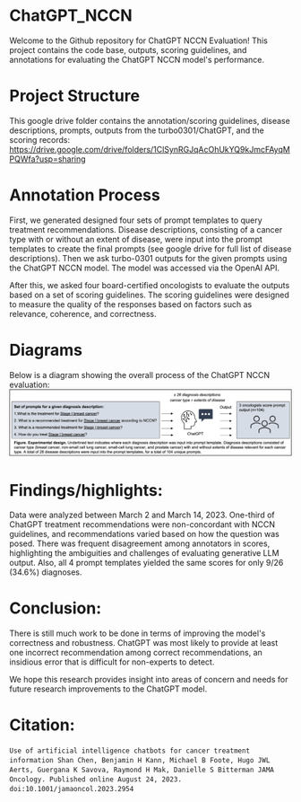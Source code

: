 # ChatGPT_NCCN
Welcome to the Github repository for ChatGPT NCCN Evaluation! This project contains the code base, outputs, scoring guidelines, and annotations for evaluating the ChatGPT NCCN model's performance.

# Project Structure

This google drive folder contains the annotation/scoring guidelines, disease descriptions, prompts, outputs from the turbo0301/ChatGPT, and the scoring records:
https://drive.google.com/drive/folders/1ClSynRGJqAcOhUkYQ9kJmcFAyqMPQWfa?usp=sharing

# Annotation Process

First, we generated designed four sets of prompt templates to query treatment recommendations. Disease descriptions, consisting of a cancer type with or without an extent of disease, were input into the prompt templates to create the final prompts (see google drive for full list of disease descriptions). Then we ask turbo-0301 outputs for the given prompts using the ChatGPT NCCN model. The model was accessed via the OpenAI API. 

After this, we asked four board-certified oncologists to evaluate the outputs based on a set of scoring guidelines. The scoring guidelines were designed to measure the quality of the responses based on factors such as relevance, coherence, and correctness.

# Diagrams

Below is a diagram showing the overall process of the ChatGPT NCCN evaluation:
![ChatGPT NCCN Evaluation Diagram](diagram.png)


# Findings/highlights:

Data were analyzed between March 2 and March 14, 2023. One-third of ChatGPT treatment recommendations were non-concordant with NCCN guidelines, and recommendations varied based on how the question was posed. There was frequent disagreement among annotators in scores, highlighting the ambiguities and challenges of evaluating generative LLM output. Also, all 4 prompt templates yielded the same scores for only 9/26 (34.6%) diagnoses.


# Conclusion:

There is still much work to be done in terms of improving the model's correctness and robustness. ChatGPT was most likely to provide at least one incorrect recommendation among correct recommendations, an insidious error that is difficult for non-experts to detect. 

We hope this research provides insight into areas of concern and needs for future research improvements to the ChatGPT model.


# Citation:
  `Use of artificial intelligence chatbots for cancer treatment information
Shan Chen, Benjamin H Kann, Michael B Foote, Hugo JWL Aerts, Guergana K Savova, Raymond H Mak, Danielle S Bitterman
JAMA Oncology. Published online August 24, 2023. doi:10.1001/jamaoncol.2023.2954`

